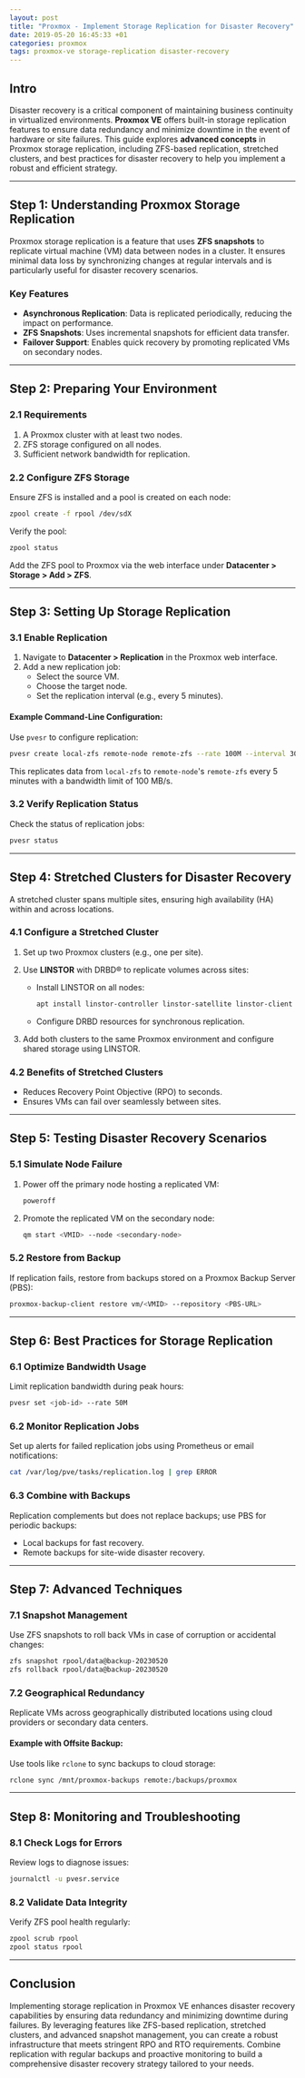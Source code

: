 ```yaml
---
layout: post
title: "Proxmox - Implement Storage Replication for Disaster Recovery"
date: 2019-05-20 16:45:33 +01
categories: proxmox
tags: proxmox-ve storage-replication disaster-recovery
---
```


## Intro

Disaster recovery is a critical component of maintaining business continuity in virtualized environments. **Proxmox VE** offers built-in storage replication features to ensure data redundancy and minimize downtime in the event of hardware or site failures. This guide explores **advanced concepts** in Proxmox storage replication, including ZFS-based replication, stretched clusters, and best practices for disaster recovery to help you implement a robust and efficient strategy.

---

## Step 1: Understanding Proxmox Storage Replication

Proxmox storage replication is a feature that uses **ZFS snapshots** to replicate virtual machine (VM) data between nodes in a cluster. It ensures minimal data loss by synchronizing changes at regular intervals and is particularly useful for disaster recovery scenarios.

### **Key Features**

- **Asynchronous Replication**: Data is replicated periodically, reducing the impact on performance.
- **ZFS Snapshots**: Uses incremental snapshots for efficient data transfer.
- **Failover Support**: Enables quick recovery by promoting replicated VMs on secondary nodes.

---

## Step 2: Preparing Your Environment

### **2.1 Requirements**

1. A Proxmox cluster with at least two nodes.
2. ZFS storage configured on all nodes.
3. Sufficient network bandwidth for replication.

### **2.2 Configure ZFS Storage**

Ensure ZFS is installed and a pool is created on each node:

```sh
zpool create -f rpool /dev/sdX
```

Verify the pool:

```sh
zpool status
```

Add the ZFS pool to Proxmox via the web interface under **Datacenter > Storage > Add > ZFS**.

---

## Step 3: Setting Up Storage Replication

### **3.1 Enable Replication**

1. Navigate to **Datacenter > Replication** in the Proxmox web interface.
2. Add a new replication job:
   - Select the source VM.
   - Choose the target node.
   - Set the replication interval (e.g., every 5 minutes).

#### Example Command-Line Configuration:

Use `pvesr` to configure replication:

```sh
pvesr create local-zfs remote-node remote-zfs --rate 100M --interval 300
```

This replicates data from `local-zfs` to `remote-node`'s `remote-zfs` every 5 minutes with a bandwidth limit of 100 MB/s.

### **3.2 Verify Replication Status**

Check the status of replication jobs:

```sh
pvesr status
```

---

## Step 4: Stretched Clusters for Disaster Recovery

A stretched cluster spans multiple sites, ensuring high availability (HA) within and across locations.

### **4.1 Configure a Stretched Cluster**

1. Set up two Proxmox clusters (e.g., one per site).
2. Use **LINSTOR** with DRBD® to replicate volumes across sites:

   - Install LINSTOR on all nodes:
     ```sh
     apt install linstor-controller linstor-satellite linstor-client drbd-utils
     ```
   - Configure DRBD resources for synchronous replication.

3. Add both clusters to the same Proxmox environment and configure shared storage using LINSTOR.

### **4.2 Benefits of Stretched Clusters**

- Reduces Recovery Point Objective (RPO) to seconds.
- Ensures VMs can fail over seamlessly between sites.

---

## Step 5: Testing Disaster Recovery Scenarios

### **5.1 Simulate Node Failure**

1. Power off the primary node hosting a replicated VM:
   ```sh
   poweroff
   ```
2. Promote the replicated VM on the secondary node:
   ```sh
   qm start <VMID> --node <secondary-node>
   ```

### **5.2 Restore from Backup**

If replication fails, restore from backups stored on a Proxmox Backup Server (PBS):

```sh
proxmox-backup-client restore vm/<VMID> --repository <PBS-URL>
```

---

## Step 6: Best Practices for Storage Replication

### **6.1 Optimize Bandwidth Usage**

Limit replication bandwidth during peak hours:

```sh
pvesr set <job-id> --rate 50M
```

### **6.2 Monitor Replication Jobs**

Set up alerts for failed replication jobs using Prometheus or email notifications:

```sh
cat /var/log/pve/tasks/replication.log | grep ERROR
```

### **6.3 Combine with Backups**

Replication complements but does not replace backups; use PBS for periodic backups:

- Local backups for fast recovery.
- Remote backups for site-wide disaster recovery.

---

## Step 7: Advanced Techniques

### **7.1 Snapshot Management**

Use ZFS snapshots to roll back VMs in case of corruption or accidental changes:

```sh
zfs snapshot rpool/data@backup-20230520
zfs rollback rpool/data@backup-20230520
```

### **7.2 Geographical Redundancy**

Replicate VMs across geographically distributed locations using cloud providers or secondary data centers.

#### Example with Offsite Backup:

Use tools like `rclone` to sync backups to cloud storage:

```sh
rclone sync /mnt/proxmox-backups remote:/backups/proxmox
```

---

## Step 8: Monitoring and Troubleshooting

### **8.1 Check Logs for Errors**

Review logs to diagnose issues:

```sh
journalctl -u pvesr.service
```

### **8.2 Validate Data Integrity**

Verify ZFS pool health regularly:

```sh
zpool scrub rpool
zpool status rpool
```

---

## Conclusion

Implementing storage replication in Proxmox VE enhances disaster recovery capabilities by ensuring data redundancy and minimizing downtime during failures. By leveraging features like ZFS-based replication, stretched clusters, and advanced snapshot management, you can create a robust infrastructure that meets stringent RPO and RTO requirements. Combine replication with regular backups and proactive monitoring to build a comprehensive disaster recovery strategy tailored to your needs.
